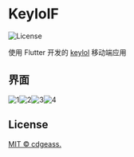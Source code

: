 # KeylolF

![License](https://img.shields.io/github/license/cdgeass/keylol-flutter)

使用 Flutter 开发的 [keylol](https://keylol.com) 移动端应用

## 界面

![1](example/KeylolF-1.jpg)![2](example/KeylolF-2.jpg)![3](example/KeylolF-3.jpg)![4](example/KeylolF-4.jpg)

## License

[MIT © cdgeass.](LICENSE)
